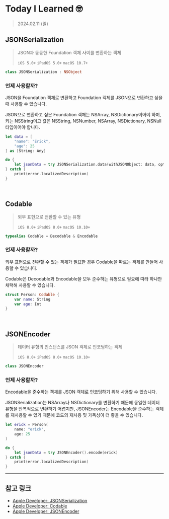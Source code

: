 # Today I Learned 🤓

> 2024.02.11 (일)

## JSONSerialization

> JSON과 동등한 Foundation 객체 사이를 변환하는 객체
> 
> `iOS 5.0+` `iPadOS 5.0+` `macOS 10.7+`

```swift
class JSONSerialization : NSObject
```

### 언제 사용할까?

JSON을 Foundation 객체로 변환하고 Foundation 객체를 JSON으로 변환하고 싶을 때 사용할 수 있습니다.

JSON으로 변환하고 싶은 Foundation 객체는 NSArray, NSDictionary이어야 하며, 키는 NSString이고 값은 NSString, NSNumber, NSArray, NSDictionary, NSNull 타입이어야 합니다.

```swift
let data = [
    "name": "Erick",
    "age": 25
] as [String: Any]

do {
    let jsonData = try JSONSerialization.data(withJSONObject: data, options: [])
} catch {
    print(error.localizedDescription)
}
```

<br>

## Codable

> 외부 표현으로 전환할 수 있는 유형
> 
> `iOS 8.0+` `iPadOS 8.0+` `macOS 10.10+`

```swift
typealias Codable = Decodable & Encodable
```

### 언제 사용할까?

외부 표현으로 전환할 수 있는 객체가 필요한 경우 Codable을 따르는 객체를 만들어 사용할 수 있습니다.

Codable은 Decodable과 Encodable을 모두 준수하는 유형으로 필요에 따라 하나만 채택해 사용할 수 있습니다.

```swift
struct Person: Codable {
    var name: String
    var age: Int
}
```

<br>

## JSONEncoder

> 데이터 유형의 인스턴스를 JSON 객체로 인코딩하는 객체
> 
> `iOS 8.0+` `iPadOS 8.0+` `macOS 10.10+`

```swift
class JSONEncoder
```

### 언제 사용할까?

Encodable을 준수하는 객체를 JSON 객체로 인코딩하기 위해 사용할 수 있습니다.

JSONSerialization는 NSArray나 NSDictionary를 변환하기 때문에 동일한 데이터 유형을 반복적으로 변환하기 어렵지만, JSONEncoder는 Encodable을 준수하는 객체를 재사용할 수 있기 때문에 코드의 재사용 및 가독성이 더 좋을 수 있습니다.

```swift
let erick = Person(
    name: "erick",
    age: 25
)

do {
    let jsonData = try JSONEncoder().encode(erick)
} catch {
    print(error.localizedDescription)
}
```

---
## 참고 링크
- [Apple Developer: JSONSerialization](https://developer.apple.com/documentation/foundation/jsonserialization)
- [Apple Developer: Codable](https://developer.apple.com/documentation/swift/codable)
- [Apple Developer: JSONEncoder](https://developer.apple.com/documentation/foundation/jsonencoder)
